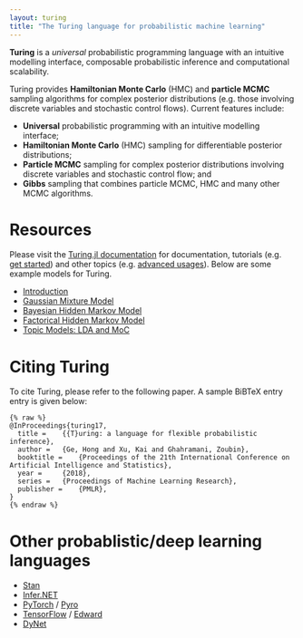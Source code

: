 ```yaml
---
layout: turing
title: "The Turing language for probabilistic machine learning"
---
```


**Turing** is a *universal* probabilistic programming language with an intuitive modelling interface, composable probabilistic inference and computational scalability.

Turing provides **Hamiltonian Monte Carlo** (HMC) and **particle MCMC** sampling algorithms for complex posterior distributions (e.g. those involving discrete variables and stochastic control flows). Current features include:

- **Universal** probabilistic programming with an intuitive modelling interface;
- **Hamiltonian Monte Carlo** (HMC) sampling for differentiable posterior distributions;
- **Particle MCMC** sampling for complex posterior distributions involving discrete variables and stochastic control flow; and
- **Gibbs** sampling that combines particle MCMC,  HMC and many other MCMC algorithms.

# Resources

Please visit the [Turing.jl documentation](https://turing.ml/latest) for documentation, tutorials (e.g. [get started](http://turing.ml/latest/get-started.html)) and other topics (e.g. [advanced usages](http://turing.ml/latest/advanced.html)). Below are some example models for Turing.

- [Introduction](http://turing.ml/latest/ex/0_Introduction.html)
- [Gaussian Mixture Model](https://nbviewer.jupyter.org/github/TuringLang/Turing-Examples/blob/master/notebooks/GMM.ipynb)
- [Bayesian Hidden Markov Model](https://nbviewer.jupyter.org/github/TuringLang/Turing-Examples/blob/master/notebooks/BayesHmm.ipynb)
- [Factorical Hidden Markov Model](https://nbviewer.jupyter.org/github/TuringLang/Turing-Examples/blob/master/notebooks/FHMM.ipynb)
- [Topic Models: LDA and MoC](https://nbviewer.jupyter.org/github/TuringLang/Turing-Examples/blob/master/notebooks/TopicModels.ipynb)

# Citing Turing

To cite Turing, please refer to the following paper. A sample BiBTeX entry entry is given below:

```
{% raw %}
@InProceedings{turing17,
  title = 	 {{T}uring: a language for flexible probabilistic inference},
  author = 	 {Ge, Hong and Xu, Kai and Ghahramani, Zoubin},
  booktitle = 	 {Proceedings of the 21th International Conference on Artificial Intelligence and Statistics},
  year = 	 {2018},
  series = 	 {Proceedings of Machine Learning Research},
  publisher = 	 {PMLR},
}
{% endraw %}
```

# Other probablistic/deep learning languages

- [Stan](http://mc-stan.org/)
- [Infer.NET](https://www.microsoft.com/en-us/research/project/infernet/)
- [PyTorch](http://pytorch.org/) / [Pyro](https://github.com/uber/pyro)
- [TensorFlow](https://www.tensorflow.org/) / [Edward](http://edwardlib.org/)
- [DyNet](https://github.com/clab/dynet)
